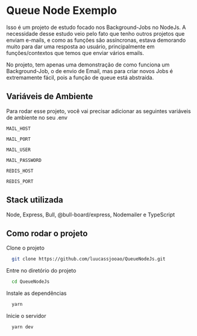 # Queue Node Exemplo

Isso é um projeto de estudo focado nos Background-Jobs no NodeJs. A necessidade desse estudo veio pelo fato que tenho outros projetos que enviam e-mails, e como as funções são assíncronas, estava demorando muito para dar uma resposta ao usuário, principalmente em funções/contextos que temos que enviar vários emails.


No projeto, tem apenas uma demonstração de como funciona um Background-Job, o de envio de Email, mas para criar novos Jobs é extremamente fácil, pois a função de queue está abstraída.
## Variáveis de Ambiente

Para rodar esse projeto, você vai precisar adicionar as seguintes variáveis de ambiente no seu .env

`MAIL_HOST`

`MAIL_PORT`

`MAIL_USER`

`MAIL_PASSWORD`

`REDIS_HOST`

`REDIS_PORT`
## Stack utilizada

Node, Express, Bull, @bull-board/express, Nodemailer e TypeScript
## Como rodar o projeto

Clone o projeto

```bash
  git clone https://github.com/luucassjooao/QueueNodeJs.git
```

Entre no diretório do projeto

```bash
  cd QueueNodeJs
```

Instale as dependências

```bash
  yarn
```

Inicie o servidor

```bash
  yarn dev
```

